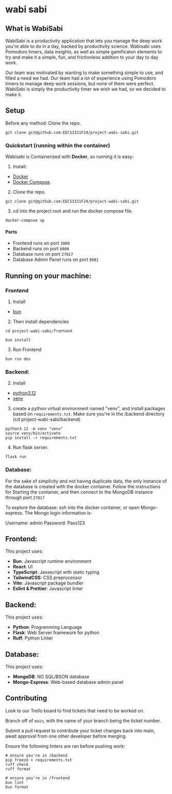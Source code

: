 # wabi sabi

## What is WabiSabi

WabiSabi is a productivity application that lets you manage the deep work you're able to do in a day, backed by productivity science. Wabisabi uses Pomodoro timers, data insights, as well as simple gamificaton elements to try and make it a simple, fun, and frictionless addition to your day to day work.

Our team was motivated by wanting to make something simple to use, and filled a need we had. Our team had a lot of experience using Pomodoro timers to manage deep work sessions, but none of them were perfect. WabiSabi is simply the productivity timer we wish we had, so we decided to make it.

## Setup

Before any method: Clone the repo.

```
git clone git@github.com:EECS3311F24/project-wabi-sabi.git
```

### Quickstart (running within the container)

Wabisabi is Containerized with **Docker**, so running it is easy:

1. Install:

- [Docker](https://docs.docker.com/engine/install/)
- [Docker Compose](https://docs.docker.com/compose/install/).

2. Clone the repo.

```
git clone git@github.com:EECS3311F24/project-wabi-sabi.git
```

3. cd into the project root and run the docker compose file.

```
docker-compose up
```

#### Ports

- Frontend runs on port `3000`
- Backend runs on port `8000`
- Database runs on port `27017`
- Database Admin Panel runs on port `8081`

## Running on your machine:

### Frontend

1. Install

- [bun](https://bun.sh/)

2. Then install dependencies

```
cd project-wabi-sabi/frontend

bun install
```

3. Run Frontend

```
bun run dev
```

### Backend:

2. Install

- [python3.12](https://www.python.org/downloads/release/python-3120/)
- [venv](https://realpython.com/python-virtual-environments-a-primer/)

3. create a python virtual environment named "venv", and install packages based on `requirements.txt`. Make sure you're in the /backend directory (cd project-wabi-sabi/backend)
```
python3.12 -m venv "venv"
source venv/bin/activate
pip install -r requirements.txt
```

4. Run flask server.

```
flask run
```

### Database:

For the sake of simplicity and not having duplicate data, the only instance of the database is created with the docker container.
Follow the instructions for Starting the container, and then connect to the MongoDB instance through port `27017`

To explore the database: ssh into the docker container, or open Mongo-express. The Mongo login information is:

Username: admin
Password: Pass123

## Frontend:

This project uses:

- **Bun**: Javascript runtime environment
- **React**: UI
- **TypeScript**: Javascript with static typing
- **TailwindCSS**: CSS preprocessor
- **Vite**: Javascript package bundler
- **Eslint & Prettier**: Javascript linter

## Backend:

This project uses:

- **Python**: Programming Language
- **Flask**: Web Server framework for python
- **Ruff**: Python Linter

## Database:

This project uses:

- **MongoDB**: NO SQL/BSON database
- **Mongo-Express**: Web-based database admin panel

## Contributing

Look to our Trello board to find tickets that need to be worked on.

Branch off of `main`, with the name of your branch being the ticket number.

Submit a pull request to contribute your ticket changes back into main, await approval from one other developer before merging.

Ensure the following linters are ran before pushing work:

```
# ensure you're in /backend
pip freeze > requirements.txt
ruff check
ruff format

# ensure you're in /frontend
bun lint
bun format
```
